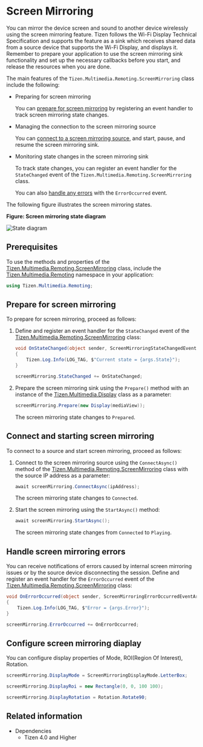 # Screen Mirroring

You can mirror the device screen and sound to another device wirelessly using the screen mirroring feature. Tizen follows the Wi-Fi Display Technical Specification and supports the feature as a sink which receives shared data from a source device that supports the Wi-Fi Display, and displays it. Remember to prepare your application to use the screen mirroring sink functionality and set up the necessary callbacks before you start, and release the resources when you are done.

The main features of the `Tizen.Multimedia.Remoting.ScreenMirroring` class include the following:

-   Preparing for screen mirroring

    You can [prepare for screen mirroring](#prepare) by registering an event handler to track screen mirroring state changes.

-   Managing the connection to the screen mirroring source

    You can [connect to a screen mirroring source](#connect), and start, pause, and resume the screen mirroring sink.

-   Monitoring state changes in the screen mirroring sink

    To track state changes, you can register an event handler for the `StateChanged` event of the `Tizen.Multimedia.Remoting.ScreenMirroring` class.

    You can also [handle any errors](#handle) with the `ErrorOccurred` event.

The following figure illustrates the screen mirroring states.

**Figure: Screen mirroring state diagram**

![State diagram](./media/screen_mirroring_states_cs.png)

## Prerequisites


To use the methods and properties of the [Tizen.Multimedia.Remoting.ScreenMirroring](/application/dotnet/api/TizenFX/latest/api/Tizen.Multimedia.Remoting.ScreenMirroring.html) class, include the [Tizen.Multimedia.Remoting](/application/dotnet/api/TizenFX/latest/api/Tizen.Multimedia.Remoting.html) namespace in your application:

```csharp
using Tizen.Multimedia.Remoting;
```

<a name="prepare"></a>
## Prepare for screen mirroring

To prepare for screen mirroring, proceed as follows:

1.  Define and register an event handler for the `StateChanged` event of the [Tizen.Multimedia.Remoting.ScreenMirroring](/application/dotnet/api/TizenFX/latest/api/Tizen.Multimedia.Remoting.ScreenMirroring.html) class:

    ```csharp
    void OnStateChanged(object sender, ScreenMirroringStateChangedEventArgs args)
    {
        Tizen.Log.Info(LOG_TAG, $"Current state = {args.State}");
    }

    screenMirroring.StateChanged += OnStateChanged;
    ```

2.  Prepare the screen mirroring sink using the `Prepare()` method with an instance of the [Tizen.Multimedia.Display](/application/dotnet/api/TizenFX/latest/api/Tizen.Multimedia.Display.html) class as a parameter:

    ```csharp
    screenMirroring.Prepare(new Display(mediaView));
    ```

    The screen mirroring state changes to `Prepared`.

<a name="connect"></a>
## Connect and starting screen mirroring

To connect to a source and start screen mirroring, proceed as follows:

1.  Connect to the screen mirroring source using the `ConnectAsync()` method of the [Tizen.Multimedia.Remoting.ScreenMirroring](/application/dotnet/api/TizenFX/latest/api/Tizen.Multimedia.Remoting.ScreenMirroring.html) class with the source IP address as a parameter:

    ```csharp
    await screenMirroring.ConnectAsync(ipAddress);
    ```

    The screen mirroring state changes to `Connected`.

2.  Start the screen mirroring using the `StartAsync()` method:

    ```csharp
    await screenMirroring.StartAsync();
    ```

    The screen mirroring state changes from `Connected` to `Playing`.

<a name="handle"></a>
## Handle screen mirroring errors

You can receive notifications of errors caused by internal screen mirroring issues or by the source device disconnecting the session. Define and register an event handler for the `ErrorOccurred` event of the [Tizen.Multimedia.Remoting.ScreenMirroring](/application/dotnet/api/TizenFX/latest/api/Tizen.Multimedia.Remoting.ScreenMirroring.html) class:

```csharp
void OnErrorOccurred(object sender, ScreenMirroringErrorOccurredEventArgs args)
{
    Tizen.Log.Info(LOG_TAG, $"Error = {args.Error}");
}

screenMirroring.ErrorOccurred += OnErrorOccurred;
```

<a name="display"></a>
## Configure screen mirroring diaplay

You can configure display properties of Mode, ROI(Region Of Interest), Rotation.

```csharp
screenMirroring.DisplayMode = ScreenMirroringDisplayMode.LetterBox;

screenMirroring.DisplayRoi = new Rectangle(0, 0, 100 100);

screenMirroring.DisplayRotation = Rotation.Rotate90;
```

## Related information
* Dependencies
  -   Tizen 4.0 and Higher
